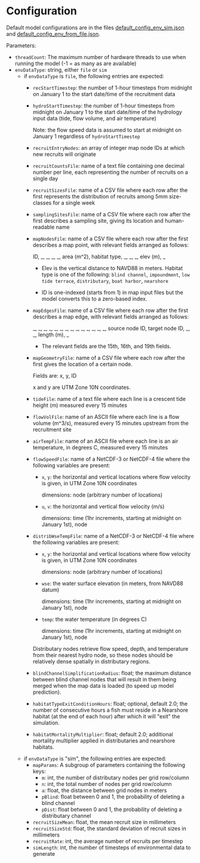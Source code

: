 
# Configuration

Default model configurations are in the files [default_config_env_sim.json](default_config_env_sim.json) and [default_config_env_from_file.json](default_config_env_from_file.json).

Parameters:
- `threadCount`: The maximum number of hardware threads to use when running the model (-1 = as many as are available)
- `envDataType`: string, either `file` or `sim`
    - if `envDataType` is `file`, the following entries are expected:
        - `recStartTimestep`: the number of 1-hour timesteps from midnight on January 1 to the start date/time of the recruitment data
        - `hydroStartTimestep`: the number of 1-hour timesteps from midnight on January 1 to the start date/time of the hydrology input data (tide, flow volume, and air temperature)
            
            Note: the flow speed data is assumed to start at midnight on January 1 regardless of `hydroStartTimestep`
        
        - `recruitEntryNodes`: an array of integer map node IDs at which new recruits will originate
        - `recruitCountsFile`: name of a text file containing one decimal number per line, each representing the number of recruits on a single day
        - `recruitSizesFile`: name of a CSV file where each row after the first represents the distribution of recruits among 5mm size-classes for a single week
        - `samplingSitesFile`: name of a CSV file where each row after the first describes a sampling site, giving its location and human-readable name
        - `mapNodesFile`: name of a CSV file where each row after the first describes a map point, with relevant fields arranged as follows:
            
            ID, _, _, _, _, area (m^2), habitat type, _, _, _, elev (m), _
            
            - Elev is the vertical distance to NAVD88 in meters.
            Habitat type is one of the following:
                `blind channel`,
                `impoundment`,
                `low tide terrace`,
                `distributary`,
                `boat harbor`,
                `nearshore`
            
            - ID is one-indexed (starts from 1) in map input files but the model converts this to a zero-based index.

        - `mapEdgesFile`: name of a CSV file where each row after the first describes a map edge, with relevant fields arranged as follows:

            _, _, _, _, _, _, _, _, _, _, _, _, _, _, source node ID, target node ID, _, _, length (m), _

            - The relevant fields are the 15th, 16th, and 19th fields.

        - `mapGeometryFile`: name of a CSV file where each row after the first gives the location of a certain node.

            Fields are: x, y, ID

            x and y are UTM Zone 10N coordinates.

        - `tideFile`: name of a text file where each line is a crescent tide height (m) measured every 15 minutes
        - `flowVolFile`: name of an ASCII file where each line is a flow volume (m^3/s), measured every 15 minutes upstream from the recruitment site
        - `airTempFile`: name of an ASCII file where each line is an air temperature, in degrees C, measured every 15 minutes
        - `flowSpeedFile`: name of a NetCDF-3 or NetCDF-4 file where the following variables are present:

            - `x`, `y`: the horizontal and vertical locations where flow velocity is given, in UTM Zone 10N coordinates

                dimensions: node (arbitrary number of locations)
            
            - `u`, `v`: the horizontal and vertical flow velocity (m/s)

                dimensions: time (1hr increments, starting at midnight on January 1st), node
        
        - `distribWseTempFile`: name of a NetCDF-3 or NetCDF-4 file where the following variables are present:

            - `x`, `y`: the horizontal and vertical locations where flow velocity is given, in UTM Zone 10N coordinates

                dimensions: node (arbitrary number of locations)
            
            - `wse`: the water surface elevation (in meters, from NAVD88 datum)

                dimensions: time (1hr increments, starting at midnight on January 1st), node

            - `temp`: the water temperature (in degrees C)

                dimensions: time (1hr increments, starting at midnight on January 1st), node

            Distributary nodes retrieve flow speed, depth, and temperature from their nearest hydro node, so these nodes should be relatively dense spatially in distributary regions.

        - `blindChannelSimplificationRadius`: float; the maximum distance between blind channel nodes that will result in them being merged when the map data is loaded (to speed up model prediction).
        - `habitatTypeExitConditionHours`: float; optional, default 2.0; the number of consecutive hours a fish must reside in a Nearshore habitat (at the end of each hour) after which it will "exit" the simulation.
        - `habitatMortalityMultiplier`: float; default 2.0; additional mortality multiplier applied in distributaries and nearshore habitats.
    - if `envDataType` is "sim", the following entries are expected:
        - `mapParams`: A subgroup of parameters containing the following keys:
            - `m`: int, the number of distributary nodes per grid row/column
            - `n`: int, the total number of nodes per grid row/column
            - `a`: float, the distance between grid nodes in meters
            - `pBlind`: float between 0 and 1, the probability of deleting a blind channel
            - `pDist`: float between 0 and 1, the probability of deleting a distributary channel
        - `recruitSizeMean`: float, the mean recruit size in millimeters
        - `recruitSizeStd`: float, the standard deviation of recruit sizes in millimeters
        - `recruitRate`: int, the average number of recruits per timestep
        - `simLength`: int, the number of timesteps of environmental data to generate